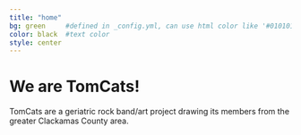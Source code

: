 ```yaml
---
title: "home"
bg: green     #defined in _config.yml, can use html color like '#010101'
color: black  #text color
style: center
---
```


# We are TomCats!
TomCats are a geriatric rock band/art project drawing its members from the greater Clackamas County area. 